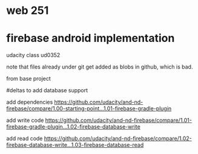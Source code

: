 # web 251
# firebase android implementation


udacity class ud0352

note that files already under git get added as blobs in github, which is bad.

from base project

#deltas to add database support 

add dependencies
https://github.com/udacity/and-nd-firebase/compare/1.00-starting-point...1.01-firebase-gradle-plugin

add write code
https://github.com/udacity/and-nd-firebase/compare/1.01-firebase-gradle-plugin...1.02-firebase-database-write

add read code
https://github.com/udacity/and-nd-firebase/compare/1.02-firebase-database-write...1.03-firebase-database-read